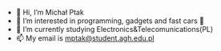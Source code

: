 - 👋 Hi, I’m Michał Ptak
- 👀 I’m interested in programming, gadgets and fast cars :car:
- 🌱 I’m currently studying Electronics&Telecomunications(PL)
- :mailbox: My email is mptak@student.agh.edu.pl

<!---
mptak12/mptak12 is a ✨ special ✨ repository because its `README.md` (this file) appears on your GitHub profile.
You can click the Preview link to take a look at your changes.
--->
